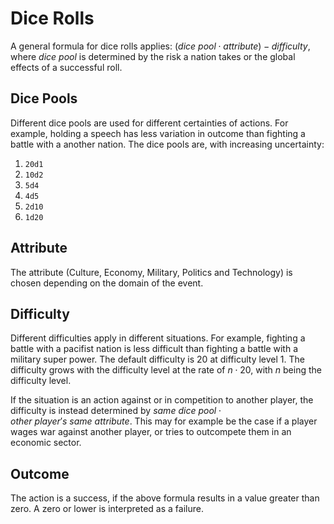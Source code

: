 # Dice Rolls

A general formula for dice rolls applies: $(dice~pool \cdot attribute) - difficulty$, where $dice~pool$ is determined by the risk a nation takes or the global effects of a successful roll.

## Dice Pools

Different dice pools are used for different certainties of actions. For example, holding a speech has less variation in outcome than fighting a battle with a another nation. The dice pools are, with increasing uncertainty:

1. `20d1`
2. `10d2`
3. `5d4`
4. `4d5`
5. `2d10`
6. `1d20`

## Attribute

The attribute (Culture, Economy, Military, Politics and Technology) is chosen depending on the domain of the event.

## Difficulty

Different difficulties apply in different situations. For example, fighting a battle with a pacifist nation is less difficult than fighting a battle with a military super power. The default difficulty is 20 at difficulty level 1. The difficulty grows with the difficulty level at the rate of $n \cdot 20$, with $n$ being the difficulty level.

If the situation is an action against or in competition to another player, the difficulty is instead determined by $same~dice~pool \cdot other~player's~same~attribute$. This may for example be the case if a player wages war against another player, or tries to outcompete them in an economic sector.

## Outcome

The action is a success, if the above formula results in a value greater than zero. A zero or lower is interpreted as a failure.
